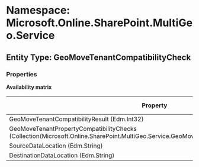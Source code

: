 # Namespace: Microsoft.Online.SharePoint.MultiGeo.Service
## Entity Type: GeoMoveTenantCompatibilityCheck

### Properties

**Availability matrix**

Property | SPO | SP 2019 | SP 2016 | SP 2013
----------|-----|---------|---------|--------
GeoMoveTenantCompatibilityResult (Edm.Int32) | ✔ | ✖ | ✖ | ✖
GeoMoveTenantPropertyCompatibilityChecks (Collection(Microsoft.Online.SharePoint.MultiGeo.Service.GeoMoveTenantPropertyCompatibilityCheck)) | ✔ | ✖ | ✖ | ✖
SourceDataLocation (Edm.String) | ✔ | ✖ | ✖ | ✖
DestinationDataLocation (Edm.String) | ✔ | ✖ | ✖ | ✖

